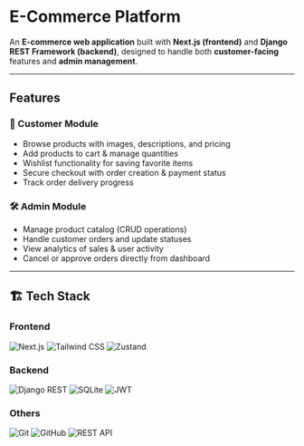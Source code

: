 # E-Commerce Platform

An **E-commerce web application** built with **Next.js (frontend)** and **Django REST Framework (backend)**, designed to handle both **customer-facing** features and **admin management**.  

---

## Features

### 👤 Customer Module
- Browse products with images, descriptions, and pricing  
- Add products to cart & manage quantities  
- Wishlist functionality for saving favorite items  
- Secure checkout with order creation & payment status  
- Track order delivery progress  

### 🛠️ Admin Module
- Manage product catalog (CRUD operations)  
- Handle customer orders and update statuses  
- View analytics of sales & user activity  
- Cancel or approve orders directly from dashboard  

---

## 🏗️ Tech Stack

### Frontend
![Next.js](https://img.shields.io/badge/Next.js-000000?style=for-the-badge&logo=next.js&logoColor=white)
![Tailwind CSS](https://img.shields.io/badge/TailwindCSS-38B2AC?style=for-the-badge&logo=tailwind-css&logoColor=white)
![Zustand](https://img.shields.io/badge/Zustand-443E3E?style=for-the-badge&logo=react&logoColor=white)

### Backend
![Django REST](https://img.shields.io/badge/Django%20REST-092E20?style=for-the-badge&logo=django&logoColor=white)
![SQLite](https://img.shields.io/badge/SQLite-003B57?style=for-the-badge&logo=sqlite&logoColor=white)
![JWT](https://img.shields.io/badge/JWT-000000?style=for-the-badge&logo=jsonwebtokens&logoColor=white)

### Others
![Git](https://img.shields.io/badge/Git-F05032?style=for-the-badge&logo=git&logoColor=white)
![GitHub](https://img.shields.io/badge/GitHub-181717?style=for-the-badge&logo=github&logoColor=white)
![REST API](https://img.shields.io/badge/REST-02569B?style=for-the-badge&logo=api&logoColor=white)
